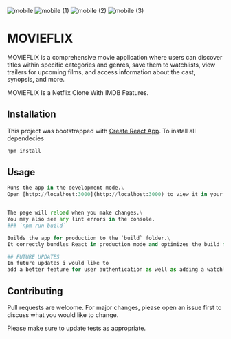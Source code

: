 ![mobile](https://user-images.githubusercontent.com/88935495/184434610-8947c37d-f918-4807-bb04-ec6f55551054.png)
![mobile (1)](https://user-images.githubusercontent.com/88935495/184434634-50190947-67c3-4a1c-a0f8-cae5eb656481.png)
![mobile (2)](https://user-images.githubusercontent.com/88935495/184434657-82179f2c-4fe1-4c7d-a35a-d4ecf636bb20.png)
![mobile (3)](https://user-images.githubusercontent.com/88935495/184434688-9c06e152-832f-4d2d-94bc-036bd077cb6c.png)



# MOVIEFLIX

MOVIEFLIX is a comprehensive movie application where users can discover titles within specific categories and genres, save them to watchlists, view trailers for upcoming films, and access information about the cast, synopsis, and more.

MOVIEFLIX Is a Netflix Clone With IMDB Features.

## Installation

This project was bootstrapped with [Create React App](https://github.com/facebook/create-react-app).
To install all dependecies

```bash
npm install
```

## Usage

```python
Runs the app in the development mode.\
Open [http://localhost:3000](http://localhost:3000) to view it in your browser.


The page will reload when you make changes.\
You may also see any lint errors in the console.
### `npm run build`

Builds the app for production to the `build` folder.\
It correctly bundles React in production mode and optimizes the build for the best performance.

## FUTURE UPDATES
In future updates i would like to
add a better feature for user authentication as well as adding a watchlist feature
```

## Contributing

Pull requests are welcome. For major changes, please open an issue first to discuss what you would like to change.

Please make sure to update tests as appropriate.
